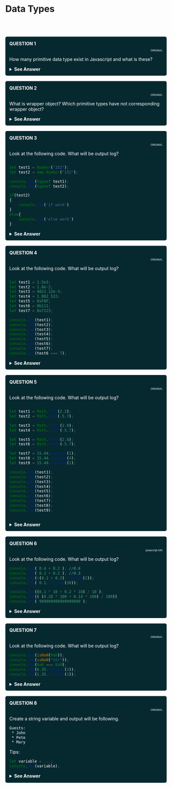 # Data Types


<br/>
<br/>


<!---
  QUESTION 1
  -->

<br/>

<div style="background-color: rgb(6, 41, 48 ); color: white; padding: 2.5%; border-radius: 5px;">

<summary style="font-weight: bold;">QUESTION 1</summary>
<p style="font-size: 8px; text-align: right;">ORIGINAL</p>

How many primitive data type exist in Javascript and what is these?

<details>
  
  <summary style="font-weight: bold; cursor: pointer;">See Answer</summary>
  <br/>

```html
string, number, bigint, boolean, symbol, null and undefined.
```
7 primitive types exist in javascript

</details>

</div>



<!---
  QUESTION 2
  -->

<br/>

<div style="background-color: rgb(6, 41, 48 ); color: white; padding: 2.5%; border-radius: 5px;">

<summary style="font-weight: bold;">QUESTION 2</summary>
<p style="font-size: 8px; text-align: right;">ORIGINAL</p>

What is wrapper object? Which primitive types have not corresponding wrapper object?

<details>
  
  <summary style="font-weight: bold; cursor: pointer;">See Answer</summary>
  <br/>

```html
String, Number, Boolean, Symbol and BigInt is Object Wrapper
```
```html
undefined and null has no Object Wrapper
```

for explaining object wrapper look at the following code

```js
let test = 'cihan';
test.toUpperCase()
```
test is primitive type so how can we use a method? Magic is Object Wrapper. Wrapper Object is created for performing this action after than destroyed. undefined and null has no  Object Wrapper that means this primitive types has no methods.

</details>

</div>




<!---
  QUESTION 3
  -->

<br/>

<div style="background-color: rgb(6, 41, 48 ); color: white; padding: 2.5%; border-radius: 5px;">

<summary style="font-weight: bold;">QUESTION 3</summary>
<p style="font-size: 8px; text-align: right;">ORIGINAL</p>

Look at the following code. What will be output log?

```js

let test1 = Number("152");
let test2 = new Number("152");

console.log(typeof test1);
console.log(typeof test2);

if(test2)
{
    console.log('if work')
}
else{
    console.log('else work')
}

```

<details>
  
  <summary style="font-weight: bold; cursor: pointer;">See Answer</summary>
  <br/>

```html
number
object
if work
```

if you call Wrapper Object it will be convert correct type.
but if you use <b>new</b> keyword you can generate an object.

dont forget object values <b>truthy</b>. 

</details>

</div>




<!---
  QUESTION 4
  -->

<br/>

<div style="background-color: rgb(6, 41, 48 ); color: white; padding: 2.5%; border-radius: 5px;">

<summary style="font-weight: bold;">QUESTION 4</summary>
<p style="font-size: 8px; text-align: right;">ORIGINAL</p>

Look at the following code. What will be output log?

```js

let test1 = 1.5e3;
let test2 = 1.8e-2;
let test3 = 4822.12e-3;
let test4 = 1_002_522;
let test5 = 0xF8F;
let test6 = 0b111;
let test7 = 0o7123;

console.log(test1);
console.log(test2);
console.log(test3);
console.log(test4);
console.log(test5);
console.log(test6);
console.log(test7);
console.log(test6 === 7);

```

<details>
  
  <summary style="font-weight: bold; cursor: pointer;">See Answer</summary>
  <br/>

```html
1500
0.018
4.82212
1002522
3983
7
3667
true
```

0x -> is used for hex
0b -> is used for binary
0o -> is used for octa

</details>

</div>






<!---
  QUESTION 5
  -->

<br/>

<div style="background-color: rgb(6, 41, 48 ); color: white; padding: 2.5%; border-radius: 5px;">

<summary style="font-weight: bold;">QUESTION 5</summary>
<p style="font-size: 8px; text-align: right;">ORIGINAL</p>

Look at the following code. What will be output log?

```js

let test1 = Math.ceil(2.2);
let test2 = Math.ceil(-5.7);

let test3 = Math.floor(2.8);
let test4 = Math.floor(-5.7);

let test5 = Math.round(2.8);
let test6 = Math.round(-5.7);

let test7 = 15.44.toFixed(1);
let test8 = 15.44.toFixed(4);
let test9 = 15.49.toFixed(1);

console.log(test1);
console.log(test2);
console.log(test3);
console.log(test4);
console.log(test5);
console.log(test6);
console.log(test7);
console.log(test8);
console.log(test9);



```

<details>
  
  <summary style="font-weight: bold; cursor: pointer;">See Answer</summary>
  <br/>

```html
3
-5
2
-6
3
-6
15.4
15.4400
15.5
```


</details>

</div>





<!---
  QUESTION 6
  -->

<br/>

<div style="background-color: rgb(6, 41, 48 ); color: white; padding: 2.5%; border-radius: 5px;">

<summary style="font-weight: bold;">QUESTION 6</summary>
<p style="font-size: 8px; text-align: right;">javascript.info</p>

Look at the following code. What will be output log?

```js
console.log( 0.4 + 0.2 ); //0.6
console.log( 0.1 + 0.2 ); //0.3
console.log(+(0.1 + 0.2).toFixed(2));
console.log( 0.1.toFixed(30));

console.log((0.1 * 10 + 0.2 * 10) / 10 );
console.log(( (0.28 * 100 + 0.14 * 100) / 100))
console.log( 999999999999999999 );

```

<details>
  
  <summary style="font-weight: bold; cursor: pointer;">See Answer</summary>
  <br/>

```html
0.6000000000000001
0.30000000000000004
0.3
0.100000000000000005551115123126
0.3
0.4200000000000001
1000000000000000000
```


</details>

</div>



<!---
  QUESTION 7
  -->

<br/>

<div style="background-color: rgb(6, 41, 48 ); color: white; padding: 2.5%; border-radius: 5px;">

<summary style="font-weight: bold;">QUESTION 7</summary>
<p style="font-size: 8px; text-align: right;">ORIGINAL</p>

Look at the following code. What will be output log?

```js
console.log(isNaN(NaN));
console.log(isNaN("str"));
console.log(NaN === NaN);
console.log(6.35.toFixed(1));
console.log(1.35.toFixed(1));
```

<details>
  
  <summary style="font-weight: bold; cursor: pointer;">See Answer</summary>
  <br/>

```html
true
true
false
6.3
1.4
```

if you write toFixed(20)

console.log(6.35.toFixed(20));
console.log(1.35.toFixed(20));

```html
6.34999999999999964473
1.35000000000000008882
```

</details>

</div>



<!---
  QUESTION 8
  -->

<br/>

<div style="background-color: rgb(6, 41, 48 ); color: white; padding: 2.5%; border-radius: 5px;">

<summary style="font-weight: bold;">QUESTION 8</summary>
<p style="font-size: 8px; text-align: right;">ORIGINAL</p>

Create a string variable and output will be following.

```html
Guests:
 * John
 * Pete
 * Mary
```

Tips: 
```js
let variable = ...;
console.log(variable);
```

<details>
  
  <summary style="font-weight: bold; cursor: pointer;">See Answer</summary>
  <br/>

You can write your js file two different way
First way:

```js
let guestList = "Guests:\n * John\n * Pete\n * Mary";

```

Second way: 
```js
let guestList = "Guests:\n * John\n * Pete\n * Mary";

```

</details>

</div>